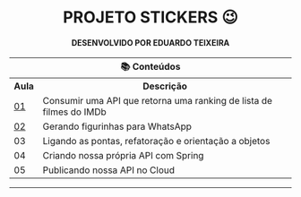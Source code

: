 <div align="center">
<h1>PROJETO STICKERS 😉</h1>
<h4>DESENVOLVIDO POR EDUARDO TEIXEIRA</h4>
</div>
<table>
    <tr><th colspan="2">📚 Conteúdos</th></tr>
<tr>
    <th>Aula</th>
    <th>Descrição</th>
</tr>
<tr>
  <td><a href="https://github.com/EDUARDO-TEIXEIRA/ImersaoJava-Alura/tree/main/Aula%2001">01</a></td>
  <td>Consumir uma API que retorna uma ranking de lista de filmes do IMDb</td>
</tr>
<tr> 
  <td><a href="https://github.com/EDUARDO-TEIXEIRA/ImersaoJava-Alura/tree/main/Aula02">02</a></td>
  <td>Gerando figurinhas para WhatsApp</td>
</tr>
<tr>
  <td>03</td>
  <td>Ligando as pontas, refatoração e orientação a objetos</td>
</tr>
<tr>
  <td>04</td>
  <td>Criando nossa própria API com Spring</td>
</tr>
<tr>
  <td>05</td>
  <td>Publicando nossa API no Cloud</td>
</tr>
</table>
<hr/>
<!--
<div align="center">
    <p>Baixar aulas</p><a href="https://t.me/ImersaoJavaAlura" target="_blank"><img alt="aulas-gravadas" src="https://badgen.net/badge/icon/telegram?icon=telegram&label"></a>
</div>
-->
